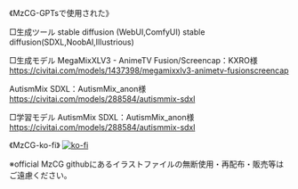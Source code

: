 《MzCG-GPTsで使用された》

□生成ツール
stable diffusion (WebUI,ComfyUI)
stable diffusion(SDXL,NoobAI,Illustrious)

□生成モデル
MegaMixXLV3 - AnimeTV Fusion/Screencap：KXRO様
https://civitai.com/models/1437398/megamixxlv3-animetv-fusionscreencap

AutismMix SDXL：AutismMix_anon様
https://civitai.com/models/288584/autismmix-sdxl

□学習モデル
AutismMix SDXL：AutismMix_anon様
https://civitai.com/models/288584/autismmix-sdxl

《MzCG-ko-fi》
[![ko-fi](https://ko-fi.com/img/githubbutton_sm.svg)](https://ko-fi.com/H2H41G7T74)

※official MzCG githubにあるイラストファイルの無断使用・再配布・販売等はご遠慮ください。
